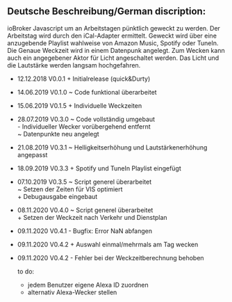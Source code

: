 
Deutsche Beschreibung/German discription:
-----------------------------------------

ioBroker Javascript um an Arbeitstagen pünktlich geweckt zu werden. Der Arbeitstag wird durch den iCal-Adapter ermittelt. Geweckt wird über eine anzugebende Playlist wahlweise von Amazon Music,
Spotify oder TuneIn. Die Genaue Weckzeit wird in einem Datenpunk angelegt. Zum Wecken kann auch ein angegebener Aktor für Licht angeschaltet werden. Das Licht und die Lautstärke werden langsam
hochgefahren.

* 12.12.2018  V0.0.1  + Initialrelease (quick&Durty)
* 14.06.2019  V0.1.0  ~ Code funktional überarbeitet
* 15.06.2019  V0.1.5  + Individuelle Weckzeiten
* 28.07.2019  V0.3.0  ~ Code vollständig umgebaut<br>
                      - Individueller Wecker vorübergehend entfernt<br>
                      ~ Datenpunkte neu angelegt
* 21.08.2019  V0.3.1  ~ Helligkeitserhöhung und Lautstärkenerhöhung angepasst
* 18.09.2019  V0.3.3  + Spotify und TuneIn Playlist eingefügt
* 07.10.2019  V0.3.5  ~ Script generel überarbeitet<br>
                      ~ Setzen der Zeiten für VIS optimiert<br>
                      + Debugausgabe eingebaut
* 08.11.2020  V0.4.0  ~ Script generel überarbeitet<br>
                      + Setzen der Weckzeit nach Verkehr und Dienstplan
* 09.11.2020  V0.4.1  - Bugfix: Error NaN abfangen
* 09.11.2020  V0.4.2  + Auswahl einmal/mehrmals am Tag wecken
* 09.11.2020  V0.4.2  - Fehler bei der Weckzeitberechnung behoben

  to do:
   - jedem Benutzer eigene Alexa ID zuordnen 
   - alternativ Alexa-Wecker stellen
